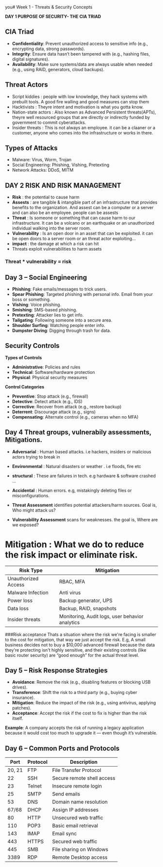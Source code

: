 you# Week 1 - Threats & Security Concepts

**DAY 1 PURPOSE OF SECURITY- THE CIA TRIAD**

## CIA Triad
- **Confidentiality**: Prevent unauthorized access to sensitive info (e.g., encrypting data, strong passwords).
- **Integrity**: Ensure data hasn’t been tampered with (e.g., hashing files, digital signatures).
- **Availability**: Make sure systems/data are always usable when needed (e.g., using RAID, generators, cloud backups).


## Threat Actors
- Script kiddies : people with low knowledge, they hack systems with prebuilt tools. A good fire walling and good measures can stop them
- Hacktivists : Theyre intent and motivation is what you gotta know.
- Nation-state actors : Also known as Advanced Persistent threats(APTs), theyre well resourced groups that are directly or indirectly funded by government to commit cyberattacks.
- Insider threats : This is not always an employee. it can be a claaner or a customer, anyone who comes into the infrastructure or works in there.


## Types of Attacks
- Malware: Virus, Worm, Trojan
- Social Engineering: Phishing, Vishing, Pretexting
- Network Attacks: DDoS, MITM


## DAY 2 RISK AND RISK MANAGEMENT 
- **Risk** : the potential to cause harm
- **Assests** : are tangible & intangible part of an infrastructure that provides benefits to the organization. And assest can be a computer or a server and can also be an employee. people can be assests 
- **Threat** : Is someone or something that can cause harm to our infrastructure. It can be a volcano or an earthquake or an unauthorized individual walking into the server room.
- **Vulnerability** : Is an open door in an asset that can be exploited. it can be open doors to a server room or an threat actor exploiting...
- **impact** : the damage at which a risk can hit
- Threats exploit vulnerabilities to harm assets
### Threat * vulnerability = risk 
<!--- Go check up NIST SP 800-30 (talks about all threats and vulnerabilities a security could face)-->


## Day 3 – Social Engineering

- **Phishing**: Fake emails/messages to trick users.
- **Spear Phishing**: Targeted phishing with personal info. Email from your boss or something.
- **Vishing**: Voice phishing.
- **Smishing**: SMS-based phishing.
- **Pretexting**: Attacker lies to get info.
- **Tailgating**: Following someone into a secure area.
- **Shoulder Surfing**: Watching people enter info.
- **Dumpster Diving**: Digging through trash for data.

## Security Controls

**Types of Controls**
- **Administrative**: Policies and rules
- **Technical**: Software/hardware protection
- **Physical**: Physical security measures

**Control Categories**
- **Preventive**: Stop attack (e.g., firewall)
- **Detective**: Detect attack (e.g., IDS)
- **Corrective**: Recover from attack (e.g., restore backup)
- **Deterrent**: Discourage attack (e.g., signs)
- **Compensating**: Alternate control (e.g., cameras when no MFA)

## Day 4 Threat groups, vulnerabily assessments, Mitigations.
- **Adversarial** : Human based attacks. i.e hackers, insiders or malicious actors trying to break in
- **Environmental** : Natural disasters or weather . i.e floods, fire etc
- **structural** : These are failures in tech. e.g hardware & software crashed ...
- **Accidental** : Human errors. e.g, mistakingly deleting files or misconfigurations.

- **Threat Assessment** identifies potential attackers/harm sources. Goal is, Who might attack us?
- **Vulnerability Assessment** scans for weaknesses. the goal is, Where are we exposed?

# Mitigation : What we do to reduce the risk impact or eliminate risk.

| **Risk Type** | **Mitigation** |
|---------------| ---------------|
| Unauthorized Access | RBAC, MFA |
| Malware Infection | Anti virus | 
| Power loss | Backup generator, UPS |
| Data loss | Backup, RAID, snapshots |
| Insider threats | Monitoring, Audit logs, user behavior analytics |

###Risk acceptance
Thats a situation where the risk we're facing is smaller to the cost for mitigation, that way we just accept the risk. E.g,  A small business decides not to buy a $10,000 advanced firewall because the data they're protecting isn't highly sensitive, and their existing controls (like basic router security) are “good enough” for the actual threat level.

## Day 5 – Risk Response Strategies

- **Avoidance**: Remove the risk (e.g., disabling features or blocking USB drives).
- **Transference**: Shift the risk to a third party (e.g., buying cyber insurance).
- **Mitigation**: Reduce the impact of the risk (e.g., using antivirus, applying patches).
- **Acceptance**: Accept the risk if the cost to fix is higher than the risk itself.

**Example**: A company accepts the risk of running a legacy application because it would cost too much to upgrade it — even though it’s vulnerable.


## Day 6 – Common Ports and Protocols 

| Port | Protocol | Description |
|------|----------|-------------|
| 20, 21 | FTP | File Transfer Protocol |
| 22 | SSH | Secure remote shell access |
| 23 | Telnet | Insecure remote login |
| 25 | SMTP | Send emails |
| 53 | DNS | Domain name resolution |
| 67/68 | DHCP | Assign IP addresses |
| 80 | HTTP | Unsecured web traffic |
| 110 | POP3 | Basic email retrieval |
| 143 | IMAP | Email sync |
| 443 | HTTPS | Secured web traffic |
| 445 | SMB | File sharing on Windows |
| 3389 | RDP | Remote Desktop access |
